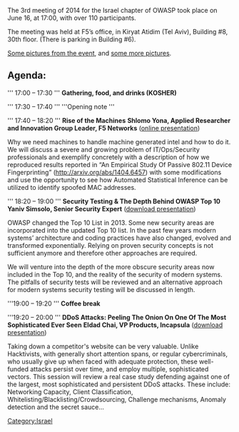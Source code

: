 The 3rd meeting of 2014 for the Israel chapter of OWASP took place on
June 16, at 17:00, with over 110 participants.

The meeting was held at F5’s office, in Kiryat Atidim (Tel Aviv),
Building \#8, 30th floor. (There is parking in Building \#6).

[Some pictures from the
event](https://www.facebook.com/sigal.amano.3/posts/713928078669014),
and [some more
pictures](https://www.facebook.com/media/set/?set=a.10152339569023780.1073741884.676733779&type=1&l=a4ee7f4c3b).

## Agenda:

''' 17:00 – 17:30
''' **Gathering, food, and drinks (KOSHER)**

''' 17:30 – 17:40
''' '''Opening note '''

''' 17:40 – 18:20
''' **Rise of the Machines**
**Shlomo Yona, Applied Researcher and Innovation Group Leader, F5
Networks** ([online
presentation](http://www.slideshare.net/ShlomoYona/rise-of-the-machines-owasp-israel-june-2014-meetup))

Why we need machines to handle machine generated intel and how to do it.
We will discuss a severe and growing problem of IT/Ops/Security
professionals and exemplify concretely with a description of how we
reproduced results reported in “An Empirical Study Of Passive 802.11
Device Fingerprinting” (http://arxiv.org/abs/1404.6457) with some
modifications and use the opportunity to see how Automated Statistical
Inference can be utilized to identify spoofed MAC addresses.

''' 18:20 – 19:00
''' **Security Testing & The Depth Behind OWASP Top 10**
**Yaniv Simsolo, Senior Security Expert** ([download
presentation](Media:OWASPIL-2014-06-16_OWASP-Top-10_-_Security-Testing.pptx "wikilink"))

OWASP changed the Top 10 List in 2013. Some new security areas are
incorporated into the updated Top 10 list. In the past few years modern
systems’ architecture and coding practices have also changed, evolved
and transformed exponentially. Relying on proven security concepts is
not sufficient anymore and therefore other approaches are required.

We will venture into the depth of the more obscure security areas now
included in the Top 10, and the reality of the security of modern
systems. The pitfalls of security tests will be reviewed and an
alternative approach for modern systems security testing will be
discussed in length.

'''19:00 – 19:20
''' **Coffee break**

'''19:20 – 20:00
''' **DDoS Attacks: Peeling The Onion On One Of The Most Sophisticated
Ever Seen**
**Eldad Chai, VP Products, Incapsula** ([download
presentation](Media:OWASP-2014-06-16_DDoS-Attacks_Peeling-the-Onion.pdf "wikilink"))

Taking down a competitor's website can be very valuable. Unlike
Hacktivists, with generally short attention spans, or regular
cybercriminals, who usually give up when faced with adequate protection,
these well-funded attacks persist over time, and employ multiple,
sophisticated vectors. This session will review a real case study
defending against one of the largest, most sophisticated and persistent
DDoS attacks. These include: Networking Capacity, Client Classification,
Whitelisting/Blacklisting/Crowdsourcing, Challenge mechanisms, Anomaly
detection and the secret sauce...

[Category:Israel](Category:Israel "wikilink")